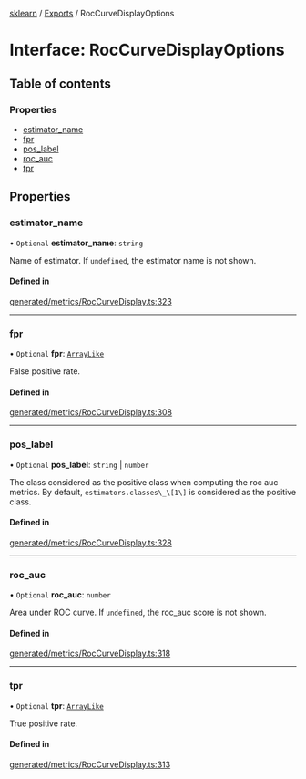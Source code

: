 [sklearn](../readme.md) / [Exports](../modules.md) / RocCurveDisplayOptions

# Interface: RocCurveDisplayOptions

## Table of contents

### Properties

- [estimator\_name](RocCurveDisplayOptions.md#estimator_name)
- [fpr](RocCurveDisplayOptions.md#fpr)
- [pos\_label](RocCurveDisplayOptions.md#pos_label)
- [roc\_auc](RocCurveDisplayOptions.md#roc_auc)
- [tpr](RocCurveDisplayOptions.md#tpr)

## Properties

### estimator\_name

• `Optional` **estimator\_name**: `string`

Name of estimator. If `undefined`, the estimator name is not shown.

#### Defined in

[generated/metrics/RocCurveDisplay.ts:323](https://github.com/transitive-bullshit/scikit-learn-ts/blob/367336a/packages/sklearn/src/generated/metrics/RocCurveDisplay.ts#L323)

___

### fpr

• `Optional` **fpr**: [`ArrayLike`](../modules.md#arraylike)

False positive rate.

#### Defined in

[generated/metrics/RocCurveDisplay.ts:308](https://github.com/transitive-bullshit/scikit-learn-ts/blob/367336a/packages/sklearn/src/generated/metrics/RocCurveDisplay.ts#L308)

___

### pos\_label

• `Optional` **pos\_label**: `string` \| `number`

The class considered as the positive class when computing the roc auc metrics. By default, `estimators.classes\_\[1\]` is considered as the positive class.

#### Defined in

[generated/metrics/RocCurveDisplay.ts:328](https://github.com/transitive-bullshit/scikit-learn-ts/blob/367336a/packages/sklearn/src/generated/metrics/RocCurveDisplay.ts#L328)

___

### roc\_auc

• `Optional` **roc\_auc**: `number`

Area under ROC curve. If `undefined`, the roc\_auc score is not shown.

#### Defined in

[generated/metrics/RocCurveDisplay.ts:318](https://github.com/transitive-bullshit/scikit-learn-ts/blob/367336a/packages/sklearn/src/generated/metrics/RocCurveDisplay.ts#L318)

___

### tpr

• `Optional` **tpr**: [`ArrayLike`](../modules.md#arraylike)

True positive rate.

#### Defined in

[generated/metrics/RocCurveDisplay.ts:313](https://github.com/transitive-bullshit/scikit-learn-ts/blob/367336a/packages/sklearn/src/generated/metrics/RocCurveDisplay.ts#L313)
